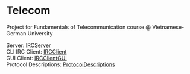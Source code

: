 # Telecom

Project for Fundamentals of Telecommunication course @ Vietnamese-German University

Server: [IRCServer](https://github.com/dentou/Telecom/tree/master/IRCServer)\
CLI IRC Client: [IRCClient](https://github.com/dentou/Telecom/tree/master/IRCClient)\
GUI Client: [IRCClientGUI](https://github.com/dentou/Telecom/tree/master/IRCClientGUI)\
Protocol Descriptions: [ProtocolDescriptions](https://github.com/dentou/Telecom/blob/master/IRCServer/README.md)
